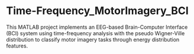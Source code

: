 # Time-Frequency_MotorImagery_BCI
This MATLAB project implements an EEG-based Brain-Computer Interface (BCI) system using time-frequency analysis with the pseudo Wigner-Ville distribution to classify motor imagery tasks through energy distribution features.
